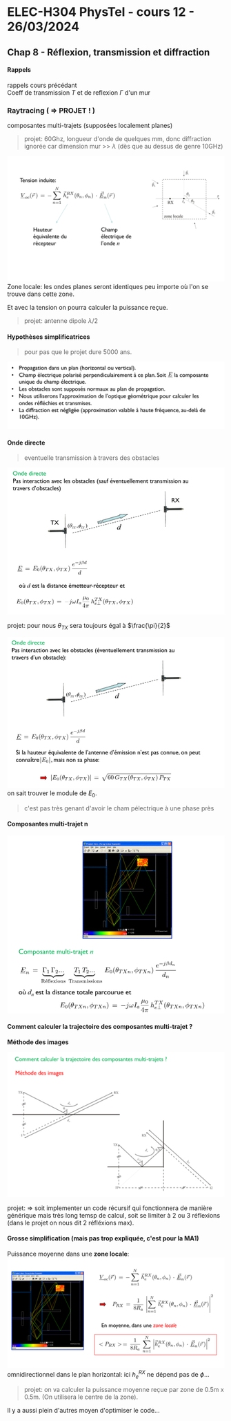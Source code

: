 # ELEC-H304 PhysTel - cours 12 - 26/03/2024

## Chap 8 - Réflexion, transmission et diffraction

#### Rappels
rappels cours précédant  
Coeff de transmission $T$ et de reflexion $\Gamma$ d'un mur  


### Raytracing ( $\Rightarrow$ PROJET ! )
composantes multi-trajets (supposées localement planes)  

> projet: 60Ghz, longueur d'onde de quelques mm, donc diffraction ignorée car dimension mur >> $\lambda$ (dès que au dessus de genre 10GHz)  

![alt text](image-169.png)  
Zone locale: les ondes planes seront identiques peu importe où l'on se trouve dans cette zone.  

Et avec la tension on pourra calculer la puissance reçue.  

> projet: antenne dipole $\lambda/2$  

#### Hypothèses simplificatrices
> pour pas que le projet dure 5000 ans.

![alt text](image-170.png)  

#### Onde directe
> eventuelle transmission à travers des obstacles  

![alt text](image-171.png)  

projet: pour nous $\theta_{TX}$ sera toujours égal à $\frac{\pi}{2}$  

![alt text](image-172.png)  
on sait trouver le module de $E_0$.  
> c'est pas très genant d'avoir le cham pélectrique à une phase près  

#### Composantes multi-trajet n

![alt text](image-173.png)  

#### Comment calculer la trajectoire des composantes multi-trajet ?
**Méthode des images**  

![alt text](image-174.png)  

projet: $\Rightarrow$ soit implementer un code récursif qui fonctionnera de manière générique mais très long temsp de calcul, soit se limiter à 2 ou 3 réflexions (dans le projet on nous dit 2 réfléxions max).  

#### Grosse simplification (mais pas trop expliquée, c'est pour la MA1)
Puissance moyenne dans une **zone locale**:  
![alt text](image-175.png)  
omnidirectionnel dans le plan horizontal: ici $h_e^{RX}$ ne dépend pas de $\phi$...  

> projet: on va calculer la puissance moyenne reçue par zone de 0.5m x 0.5m. (On utilisera le centre de la zone).  

Il y a aussi plein d'autres moyen d'optimiser le code...  









